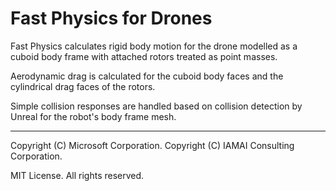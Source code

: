 # Fast Physics for Drones

Fast Physics calculates rigid body motion for the drone modelled as a cuboid body frame with attached rotors treated as point masses.

Aerodynamic drag is calculated for the cuboid body faces and the cylindrical drag faces of the rotors.

Simple collision responses are handled based on collision detection by Unreal for the robot's body frame mesh.

---

Copyright (C) Microsoft Corporation. 
Copyright (C) IAMAI Consulting Corporation.

MIT License. All rights reserved.
